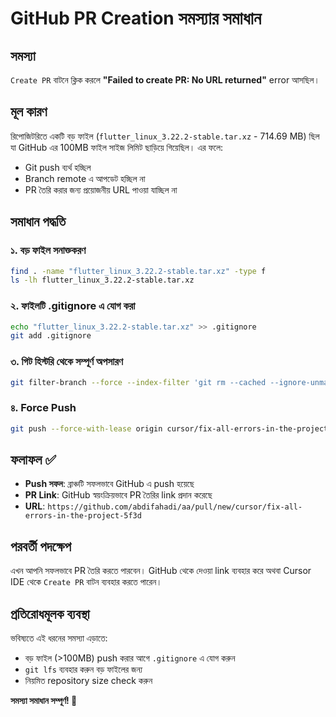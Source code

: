 # GitHub PR Creation সমস্যার সমাধান

## সমস্যা
`Create PR` বাটনে ক্লিক করলে **"Failed to create PR: No URL returned"** error আসছিল।

## মূল কারণ
রিপোজিটরিতে একটি বড় ফাইল (`flutter_linux_3.22.2-stable.tar.xz` - 714.69 MB) ছিল যা GitHub এর 100MB ফাইল সাইজ লিমিট ছাড়িয়ে গিয়েছিল। এর ফলে:
- Git push ব্যর্থ হচ্ছিল
- Branch remote এ আপডেট হচ্ছিল না  
- PR তৈরি করার জন্য প্রয়োজনীয় URL পাওয়া যাচ্ছিল না

## সমাধান পদ্ধতি

### ১. বড় ফাইল সনাক্তকরণ
```bash
find . -name "flutter_linux_3.22.2-stable.tar.xz" -type f
ls -lh flutter_linux_3.22.2-stable.tar.xz
```

### ২. ফাইলটি .gitignore এ যোগ করা
```bash
echo "flutter_linux_3.22.2-stable.tar.xz" >> .gitignore
git add .gitignore
```

### ৩. গিট হিস্টরি থেকে সম্পূর্ণ অপসারণ
```bash
git filter-branch --force --index-filter 'git rm --cached --ignore-unmatch flutter_linux_3.22.2-stable.tar.xz' --prune-empty --tag-name-filter cat -- --all
```

### ৪. Force Push
```bash
git push --force-with-lease origin cursor/fix-all-errors-in-the-project-5f3d
```

## ফলাফল ✅
- **Push সফল**: ব্রাঞ্চটি সফলভাবে GitHub এ push হয়েছে
- **PR Link**: GitHub স্বয়ংক্রিয়ভাবে PR তৈরির link প্রদান করেছে
- **URL**: `https://github.com/abdifahadi/aa/pull/new/cursor/fix-all-errors-in-the-project-5f3d`

## পরবর্তী পদক্ষেপ
এখন আপনি সফলভাবে PR তৈরি করতে পারবেন। GitHub থেকে দেওয়া link ব্যবহার করে অথবা Cursor IDE থেকে `Create PR` বাটন ব্যবহার করতে পারেন।

## প্রতিরোধমূলক ব্যবস্থা
ভবিষ্যতে এই ধরনের সমস্যা এড়াতে:
- বড় ফাইল (>100MB) push করার আগে `.gitignore` এ যোগ করুন
- `git lfs` ব্যবহার করুন বড় ফাইলের জন্য
- নিয়মিত repository size check করুন

**সমস্যা সমাধান সম্পূর্ণ! 🎉**